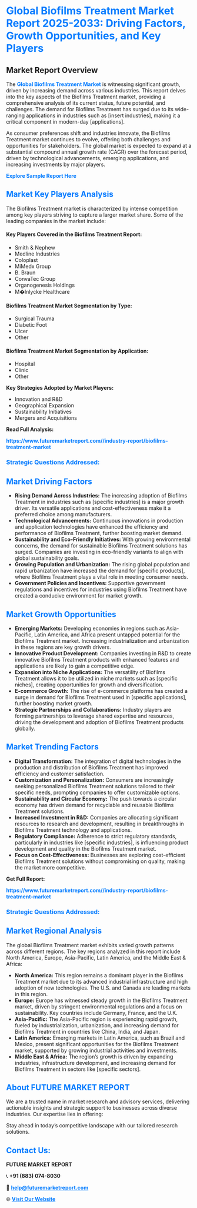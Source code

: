 <h1 style="color: #007BFF;">Global Biofilms Treatment Market Report 2025-2033: Driving Factors, Growth Opportunities, and Key Players</h1>

<section id="overview">
<h2>Market Report Overview</h2>
<p>The <a href="https://www.futuremarketreport.com//industry-report/biofilms-treatment-market" style="color: #007BFF; text-decoration: none;"><strong>Global Biofilms Treatment Market</strong></a> is witnessing significant growth, driven by increasing demand across various industries. This report delves into the key aspects of the Biofilms Treatment market, providing a comprehensive analysis of its current status, future potential, and challenges. The demand for Biofilms Treatment has surged due to its wide-ranging applications in industries such as [insert industries], making it a critical component in modern-day [applications].</p>
<p>As consumer preferences shift and industries innovate, the Biofilms Treatment market continues to evolve, offering both challenges and opportunities for stakeholders. The global market is expected to expand at a substantial compound annual growth rate (CAGR) over the forecast period, driven by technological advancements, emerging applications, and increasing investments by major players.</p>
</section>

<section id="overview">
<p><a href="https://www.futuremarketreport.com//request-sample/reportId=78945" style="color: #007BFF; text-decoration: none;"><strong>Explore Sample Report Here</strong></a></p>
</section>

<section id="key-players">
<h2 style="color: #007BFF;">Market Key Players Analysis</h2>
<p>The Biofilms Treatment market is characterized by intense competition among key players striving to capture a larger market share. Some of the leading companies in the market include:</p>
<h4>Key Players Covered in the Biofilms Treatment Report:</h4>
<ul><li>Smith &amp; Nephew</li><li>Medline Industries</li><li>Coloplast</li><li>MiMedx Group</li><li>B. Braun</li><li>ConvaTec Group</li><li>Organogenesis Holdings</li><li>M�lnlycke Healthcare</li></ul>
<h4>Biofilms Treatment Market Segmentation by Type:</h4>
<ul><li>Surgical Trauma</li><li>Diabetic Foot</li><li>Ulcer</li><li>Other</li></ul>

<h4>Biofilms Treatment Market Segmentation by Application:</h4>
<ul><li>Hospital</li><li>Clinic</li><li>Other</li></ul>
<p><strong>Key Strategies Adopted by Market Players:</strong></p>
<ul>
<li>Innovation and R&D</li>
<li>Geographical Expansion</li>
<li>Sustainability Initiatives</li>
<li>Mergers and Acquisitions</li>
</ul>
</section>

<section>
<p><strong>Read Full Analysis: </strong></p><a href="https://www.futuremarketreport.com//industry-report/biofilms-treatment-market" style="color: #007BFF; text-decoration: none;"><strong>https://www.futuremarketreport.com//industry-report/biofilms-treatment-market</strong></a>
<h3 style="color: #007BFF;">Strategic Questions Addressed:</h3>
</section>

<section id="driving-factors">
<h2 style="color: #007BFF;">Market Driving Factors</h2>
<ul>
<li><strong>Rising Demand Across Industries:</strong> The increasing adoption of Biofilms Treatment in industries such as [specific industries] is a major growth driver. Its versatile applications and cost-effectiveness make it a preferred choice among manufacturers.</li>
<li><strong>Technological Advancements:</strong> Continuous innovations in production and application technologies have enhanced the efficiency and performance of Biofilms Treatment, further boosting market demand.</li>
<li><strong>Sustainability and Eco-Friendly Initiatives:</strong> With growing environmental concerns, the demand for sustainable Biofilms Treatment solutions has surged. Companies are investing in eco-friendly variants to align with global sustainability goals.</li>
<li><strong>Growing Population and Urbanization:</strong> The rising global population and rapid urbanization have increased the demand for [specific products], where Biofilms Treatment plays a vital role in meeting consumer needs.</li>
<li><strong>Government Policies and Incentives:</strong> Supportive government regulations and incentives for industries using Biofilms Treatment have created a conducive environment for market growth.</li>
</ul>
</section>

<section id="growth-opportunities">
<h2 style="color: #007BFF;">Market Growth Opportunities</h2>
<ul>
<li><strong>Emerging Markets:</strong> Developing economies in regions such as Asia-Pacific, Latin America, and Africa present untapped potential for the Biofilms Treatment market. Increasing industrialization and urbanization in these regions are key growth drivers.</li>
<li><strong>Innovative Product Development:</strong> Companies investing in R&D to create innovative Biofilms Treatment products with enhanced features and applications are likely to gain a competitive edge.</li>
<li><strong>Expansion into Niche Applications:</strong> The versatility of Biofilms Treatment allows it to be utilized in niche markets such as [specific niches], creating opportunities for growth and diversification.</li>
<li><strong>E-commerce Growth:</strong> The rise of e-commerce platforms has created a surge in demand for Biofilms Treatment used in [specific applications], further boosting market growth.</li>
<li><strong>Strategic Partnerships and Collaborations:</strong> Industry players are forming partnerships to leverage shared expertise and resources, driving the development and adoption of Biofilms Treatment products globally.</li>
</ul>
</section>

<section id="trending-factors">
<h2 style="color: #007BFF;">Market Trending Factors</h2>
<ul>
<li><strong>Digital Transformation:</strong> The integration of digital technologies in the production and distribution of Biofilms Treatment has improved efficiency and customer satisfaction.</li>
<li><strong>Customization and Personalization:</strong> Consumers are increasingly seeking personalized Biofilms Treatment solutions tailored to their specific needs, prompting companies to offer customizable options.</li>
<li><strong>Sustainability and Circular Economy:</strong> The push towards a circular economy has driven demand for recyclable and reusable Biofilms Treatment solutions.</li>
<li><strong>Increased Investment in R&D:</strong> Companies are allocating significant resources to research and development, resulting in breakthroughs in Biofilms Treatment technology and applications.</li>
<li><strong>Regulatory Compliance:</strong> Adherence to strict regulatory standards, particularly in industries like [specific industries], is influencing product development and quality in the Biofilms Treatment market.</li>
<li><strong>Focus on Cost-Effectiveness:</strong> Businesses are exploring cost-efficient Biofilms Treatment solutions without compromising on quality, making the market more competitive.</li>
</ul>
</section>

<section>
<p><strong>Get Full Report: </strong></p><a href="https://www.futuremarketreport.com//industry-report/biofilms-treatment-market" style="color: #007BFF; text-decoration: none;"><strong>https://www.futuremarketreport.com//industry-report/biofilms-treatment-market</strong></a>
<h3 style="color: #007BFF;">Strategic Questions Addressed:</h3>
</section>


<section id="regional-analysis">
<h2 style="color: #007BFF;">Market Regional Analysis</h2>
<p>The global Biofilms Treatment market exhibits varied growth patterns across different regions. The key regions analyzed in this report include North America, Europe, Asia-Pacific, Latin America, and the Middle East & Africa:</p>
<ul>
<li><strong>North America:</strong> This region remains a dominant player in the Biofilms Treatment market due to its advanced industrial infrastructure and high adoption of new technologies. The U.S. and Canada are leading markets in this region.</li>
<li><strong>Europe:</strong> Europe has witnessed steady growth in the Biofilms Treatment market, driven by stringent environmental regulations and a focus on sustainability. Key countries include Germany, France, and the U.K.</li>
<li><strong>Asia-Pacific:</strong> The Asia-Pacific region is experiencing rapid growth, fueled by industrialization, urbanization, and increasing demand for Biofilms Treatment in countries like China, India, and Japan.</li>
<li><strong>Latin America:</strong> Emerging markets in Latin America, such as Brazil and Mexico, present significant opportunities for the Biofilms Treatment market, supported by growing industrial activities and investments.</li>
<li><strong>Middle East & Africa:</strong> The region’s growth is driven by expanding industries, infrastructure development, and increasing demand for Biofilms Treatment in sectors like [specific sectors].</li>
</ul>
</section>

<footer>
<h2 style="color: #007BFF;">About FUTURE MARKET REPORT</h2>
<p>We are a trusted name in market research and advisory services, delivering actionable insights and strategic support to businesses across diverse industries. Our expertise lies in offering:</p>

<p>Stay ahead in today’s competitive landscape with our tailored research solutions.</p>

<h2 style="color: #007BFF;">Contact Us:</h2>
<p><strong>FUTURE MARKET REPORT</strong></p>
<p>📞 <strong>+91 (883) 074-8030</strong></p>
<p>📧 <strong><a href="mailto:help@futuremarketreport.com" style="color: #007BFF;">help@futuremarketreport.com</a></strong></p>
<p>🌐 <strong><a href="https://www.futuremarketreport.com/" style="color: #007BFF;">Visit Our Website</a></strong></p>
</footer>